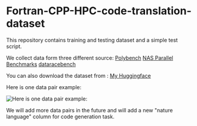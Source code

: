 # Fortran-CPP-HPC-code-translation-dataset

This repository contains training and testing dataset and a simple test script.

We collect data form three different source: 
[Polybench](https://web.cse.ohio-state.edu/~pouchet.2/software/polybench/)
[NAS Parallel Benchmarks](https://www.nas.nasa.gov/software/npb.html)
[dataracebench](https://github.com/LLNL/dataracebench)

You can also download the dataset from : [My Huggingface](https://huggingface.co/datasets/Bin12345/HPC_Fortran_CPP)

Here is one data pair example:

![Here is one data pair example:](https://github.com/bin123apple/Fortran-CPP-HPC-code-translation-dataset/blob/main/Figures/Problems%20and%20solution.png)

We will add more data pairs in the future and will add a new "nature language" column for code generation task.